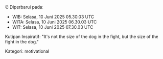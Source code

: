 ⏰ Diperbarui pada:
- WIB: Selasa, 10 Juni 2025 05.30.03 UTC
- WITA: Selasa, 10 Juni 2025 06.30.03 UTC
- WIT: Selasa, 10 Juni 2025 07.30.03 UTC

Kutipan Inspiratif:
"It's not the size of the dog in the fight, but the size of the fight in the dog."


Kategori: motivational

